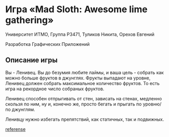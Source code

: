 # Игра «Mad Sloth: Awesome lime gathering»

Университет ИТМО,
Группа P3471,
Туликов Никита,
Орехов Евгений

Разработка Графических Приложений

## Описание игры
Вы - Ленивец. Вы до безумия любите лаймы, и ваша цель - собрать как можно больше фруктов в джунглях.
Фрукты выпадают на уровне, Ленивец должен собрать максимальное количество фруктов. То есть игра на рекордное число собраных фруктов.

Ленивец способен отпрыгивать от стен, зависать на стенах, медленно скользя по ним, ну и, конечно же, просто бегать и прыгать по уровню/по джунглям.

Ленивцу нужно избегать препятствий, как статичных, так и подвижных.

[referense](Docs/ReadMe.md)
